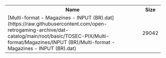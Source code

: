 <table>
<tr><th>Name</th><th>Size</th></tr>
<tr><td>
[Multi-format - Magazines - INPUT (BR).dat](https://raw.githubusercontent.com/open-retrogaming-archive/dat-catalog/main/root/basic/TOSEC-PIX/Multi-format/Magazines/INPUT (BR)/Multi-format - Magazines - INPUT (BR).dat)
</td><td>29042</td></tr>
</table>
